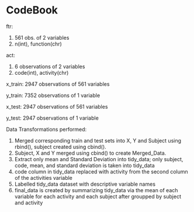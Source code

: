 # CodeBook

ftr:
1. 561 obs. of  2 variables 
2. n(int), function(chr)

act:
1. 6 observations of 2 variables
2. code(int), activity(chr)

x_train:
2947 observations of  561 variables

y_train:
7352 observations of  1 variable

x_test:
2947 observations of  561 variables

y_test:
2947 observations of  1 variable

Data Transformations performed:
1. Merged corresponding train and test sets into X, Y and Subject using rbind(), subject created using cbind().
2. Subject, X and Y merged using cbind() to create Merged_Data.
3. Extract only mean and Standard Deviation into tidy_data; only subject, code, mean, and standard deviation is taken into tidy_data
4. code column in tidy_data replaced with activity from the second column of the activities variable
5. Labelled tidy_data dataset with descriptive variable names
6. final_data is created by summarizing tidy_data via the mean of each variable for each activity and each subject after groupped by subject and activity

